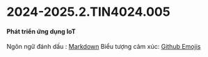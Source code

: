 # 2024-2025.2.TIN4024.005
#### Phát triển ứng dụng IoT
Ngôn ngữ đánh dấu : [Markdown](https://github.com/vvdung-husc/2024-2025.2.TIN4024.005/blob/main/Markdown_Syntax.md)
Biểu tượng cảm xúc: [Github Emojis](https://github.com/vvdung-husc/2024-2025.2.TIN4024.005/blob/main/Github_Emojis.md)